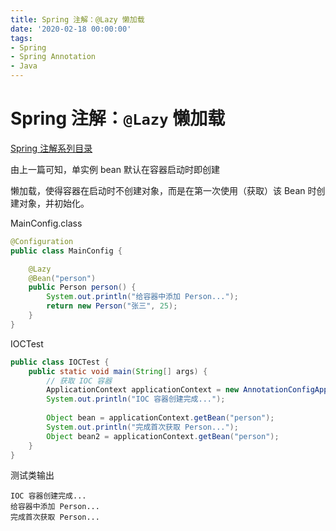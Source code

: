 ```yaml
---
title: Spring 注解：@Lazy 懒加载
date: '2020-02-18 00:00:00'
tags:
- Spring
- Spring Annotation
- Java
---
```


# Spring 注解：`@Lazy` 懒加载

[Spring 注解系列目录](spring-anno-table.md)

由上一篇可知，单实例 bean 默认在容器启动时即创建

懒加载，使得容器在启动时不创建对象，而是在第一次使用（获取）该 Bean 时创建对象，并初始化。

MainConfig.class

```java
@Configuration
public class MainConfig {

    @Lazy
    @Bean("person")
    public Person person() {
        System.out.println("给容器中添加 Person...");
        return new Person("张三", 25);
    }
}
```

IOCTest

```java
public class IOCTest {
    public static void main(String[] args) {
        // 获取 IOC 容器
        ApplicationContext applicationContext = new AnnotationConfigApplicationContext(MainConfig.class);
        System.out.println("IOC 容器创建完成...");
        
        Object bean = applicationContext.getBean("person");
        System.out.println("完成首次获取 Person...");
        Object bean2 = applicationContext.getBean("person");
    }
}
```

测试类输出

```
IOC 容器创建完成...
给容器中添加 Person...
完成首次获取 Person...
```
